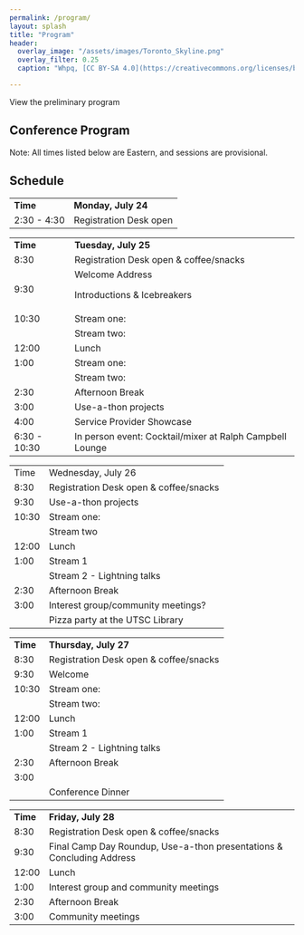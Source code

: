 ```yaml
---
permalink: /program/
layout: splash
title: "Program"
header:
  overlay_image: "/assets/images/Toronto_Skyline.png"
  overlay_filter: 0.25
  caption: "Whpq, [CC BY-SA 4.0](https://creativecommons.org/licenses/by-sa/4.0), via Wikimedia Commons"

---
```

View the preliminary program
## Conference Program

Note: All times listed below are Eastern, and sessions are provisional. 


## Schedule


<table>
  <tr>
   <td><strong>Time</strong>
   </td>
   <td><strong>Monday, July 24</strong>
   </td>
  </tr>
  <tr>
   <td>2:30 - 4:30
   </td>
   <td>Registration Desk open
   </td>
  </tr>
</table>


   


<table>
  <tr>
   <td><strong>Time</strong>
   </td>
   <td><strong>Tuesday, July 25</strong>
   </td>
  </tr>
  <tr>
   <td>8:30
   </td>
   <td>Registration Desk open & coffee/snacks
   </td>
  </tr>
  <tr>
   <td>9:30
   </td>
   <td>Welcome Address
<p>
Introductions & Icebreakers
   </td>
  </tr>
  <tr>
   <td>10:30
   </td>
   <td>Stream one: 
   </td>
  </tr>
  <tr>
   <td>
   </td>
   <td>Stream two:
   </td>
  </tr>
  <tr>
   <td>12:00
   </td>
   <td>Lunch
   </td>
  </tr>
  <tr>
   <td>1:00
   </td>
   <td>Stream one:
   </td>
  </tr>
  <tr>
   <td>
   </td>
   <td>Stream two:
   </td>
  </tr>
  <tr>
   <td>2:30 
   </td>
   <td>Afternoon Break
   </td>
  </tr>
  <tr>
   <td>3:00
   </td>
   <td>Use-a-thon projects
   </td>
  </tr>
  <tr>
   <td>4:00
   </td>
   <td>Service Provider Showcase
   </td>
  </tr>
  <tr>
   <td>6:30 - 10:30
   </td>
   <td>In person event: Cocktail/mixer at Ralph Campbell Lounge 
   </td>
  </tr>
</table>



<table>
  <tr>
   <td>Time
   </td>
   <td>Wednesday, July 26
   </td>
  </tr>
  <tr>
   <td>8:30
   </td>
   <td>Registration Desk open & coffee/snacks
   </td>
  </tr>
  <tr>
   <td>9:30
   </td>
   <td>Use-a-thon projects
   </td>
  </tr>
  <tr>
   <td>10:30
   </td>
   <td>Stream one:
   </td>
  </tr>
  <tr>
   <td>
   </td>
   <td>Stream two
   </td>
  </tr>
  <tr>
   <td>12:00
   </td>
   <td>Lunch
   </td>
  </tr>
  <tr>
   <td>1:00
   </td>
   <td>Stream 1
   </td>
  </tr>
  <tr>
   <td>
   </td>
   <td>Stream 2 - Lightning talks
   </td>
  </tr>
  <tr>
   <td>2:30
   </td>
   <td>Afternoon Break
   </td>
  </tr>
  <tr>
   <td>3:00
   </td>
   <td>Interest group/community meetings?
   </td>
  </tr>
  <tr>
   <td>
   </td>
   <td>Pizza party at the UTSC Library
   </td>
  </tr>
</table>



<table>
  <tr>
   <td><strong>Time</strong>
   </td>
   <td><strong>Thursday, July 27</strong>
   </td>
  </tr>
  <tr>
   <td>8:30
   </td>
   <td>Registration Desk open & coffee/snacks
   </td>
  </tr>
  <tr>
   <td>9:30
   </td>
   <td>Welcome
   </td>
  </tr>
  <tr>
   <td>10:30
   </td>
   <td>Stream one: 
   </td>
  </tr>
  <tr>
   <td>
   </td>
   <td>Stream two:
   </td>
  </tr>
  <tr>
   <td>12:00
   </td>
   <td>Lunch
   </td>
  </tr>
  <tr>
   <td>1:00
   </td>
   <td>Stream 1
   </td>
  </tr>
  <tr>
   <td>
   </td>
   <td>Stream 2 - Lightning talks
   </td>
  </tr>
  <tr>
   <td>2:30
   </td>
   <td>Afternoon Break
   </td>
  </tr>
  <tr>
   <td>3:00
   </td>
   <td>
   </td>
  </tr>
  <tr>
   <td>
   </td>
   <td>Conference Dinner 
   </td>
  </tr>
</table>



<table>
  <tr>
   <td><strong>Time</strong>
   </td>
   <td><strong>Friday, July 28</strong>
   </td>
  </tr>
  <tr>
   <td>8:30
   </td>
   <td>Registration Desk open & coffee/snacks
   </td>
  </tr>
  <tr>
   <td>9:30
   </td>
   <td>Final Camp Day Roundup, Use-a-thon presentations & Concluding Address
   </td>
  </tr>
  <tr>
   <td>12:00
   </td>
   <td>Lunch
   </td>
  </tr>
  <tr>
   <td>1:00
   </td>
   <td>Interest group and community meetings
   </td>
  </tr>
  <tr>
   <td>2:30
   </td>
   <td>Afternoon Break
   </td>
  </tr>
  <tr>
   <td>3:00
   </td>
   <td>Community meetings 
   </td>
  </tr>
</table>

